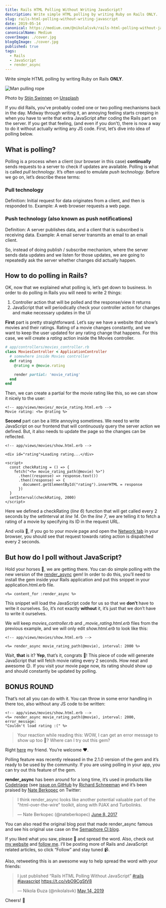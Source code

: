 ```yaml
---
title: Rails HTML Polling Without Writing JavaScript?
description: Write simple HTML polling by writing Ruby on Rails ONLY.
slug: rails-html-polling-without-writing-javascript
date: 2019-05-14
canonical: https://medium.com/@nikolalsvk/rails-html-polling-without-javascript-dc28200d2a71
canonicalName: Medium
coverImage: ./cover.jpg
blogOgImage: ./cover.jpg
published: true
tags:
  - Rails
  - JavaScript
  - render_async
---
```


Write simple HTML polling by writing Ruby on Rails **ONLY**.

![Man pulling rope](./cover.jpg)

<div class="photo-caption">
Photo by <a href="https://unsplash.com/photos/Q8FHN3qSq2w?utm_source=unsplash&utm_medium=referral&utm_content=creditCopyText">Stijn Swinnen</a> on <a href="https://unsplash.com/search/photos/pull?utm_source=unsplash&utm_medium=referral&utm_content=creditCopyText">Unsplash</a>
</div>

If you did Rails, you’ve probably coded one or two polling mechanisms back in the day. Midway through writing it, an annoying feeling starts creeping in when you have to write that extra JavaScript after coding the Rails part on the server. If you get that feeling, (and even if you don’t), there is now a way to do it without actually writing any JS code. First, let’s dive into idea of polling below.

## What is polling?

Polling is a process when a client (our browser in this case) **continually** sends requests to a server to check if updates are available. Polling is what is called _pull technology_. It’s often used to emulate _push technology_. Before we go on, let’s describe these terms:

### Pull technology

Definition: Initial request for data originates from a client, and then is responded to.
Example: A web browser requests a web page.

### Push technology (also known as push notifications)

Definition: A server publishes data, and a client that is subscribed is receiving data.
Example: A email server transmits an email to an email client.

So, instead of doing publish / subscribe mechanism, where the server sends data updates and we listen for those updates, we are going to repeatedly ask the server whether changes did actually happen.

## How to do polling in Rails?

OK, now that we explained what polling is, let’s get down to business. In order to do polling in Rails you will need to write 2 things:

1. Controller action that will be polled and the response/view it returns
2. JavaScript that will periodically check your controller action for changes and make necessary updates in the UI

**First** part is pretty straightforward. Let’s say we have a website that show’s movies and their ratings. Rating of a movie changes constantly, and we want to keep the user updated for any rating change that happens. For this case, we will create a _rating_ action inside the Movies controller.

```ruby
# app/controllers/movies_controller.rb
class MoviesController < ApplicationController
  # somewhere inside Movies controller
  def rating
    @rating = @movie.rating

    render partial: 'movie_rating'
  end
end
```

Then, we can create a partial for the movie rating like this, so we can show it nicely to the user:

```erb
<!-- app/views/movies/_movie_rating.html.erb -->
Movie rating: <%= @rating %>
```

**Second** part can be a little annoying sometimes. We need to write JavaScript on our frontend that will continuously query the server action we defined. But, it also needs to update the page so the changes can be reflected.

```erb
<!-- app/views/movies/show.html.erb -->

<div id="rating">Loading rating...</div>

<script>
  const checkRating = () => {
    fetch("<%= movie_rating_path(@movie) %>")
      .then((response) => response.text())
      .then((response) => {
        document.getElementById("rating").innerHTML = response
      })
  }
  setInterval(checkRating, 2000)
</script>
```

Here we defined a checkRating (_line 6_) function that will get called every 2 seconds by the setInterval at _line 14_. On the _line 7_, we are telling it to fetch a rating of a movie by specifying its ID in the request URL.

And voilà 🎉, if you go to your movie page and open the [Network tab](https://developers.google.com/web/tools/chrome-devtools/network/) in your browser, you should see that request towards rating action is dispatched every 2 seconds.

## But how do I poll without JavaScript?

Hold your horses 🎠, we are getting there. You can do simple polling with the new version of the [render_async](https://github.com/renderedtext/render_async) gem! In order to do this, you’ll need to install the gem inside your Rails application and put this snippet in your application.html.erb file.

```erb
<%= content_for :render_async %>
```

This snippet will load the JavaScript code for us so that we **don’t** have to write it ourselves. So, it’s not exactly **without** it, it’s just that we don’t have to write it ourselves.

We will keep <i>movies_controller.rb</i> and <i>\_movie_rating.html.erb</i> files from the previous example, and we will only edit <i>show.html.erb</i> to look like this:

```erb
<!-- app/views/movies/show.html.erb -->

<%= render_async movie_rating_path(@movie), interval: 2000 %>
```

Wait, **that** is it? **Yep**, that’s it, congrats 🎉! This piece of code will generate JavaScript that will fetch movie rating every 2 seconds. How neat and awesome 😌. If you visit your movie page now, its rating should show up and should constantly be updated by polling.

## BONUS ROUND

That’s not all you can do with it. You can throw in some error handling in there too, also without any JS code to be written:

```erb
<!-- app/views/movies/show.html.erb -->
<%= render_async movie_rating_path(@movie), interval: 2000, error_message:
"Couldn't load rating :(" %>
```

> Your reaction while reading this: WOW, I can get an error message to show up too 🤯? Where can I try out this gem?

Right [here](https://github.com/renderedtext/render_async) my friend. You’re welcome ❤️.

Polling feature was recently released in the 2.1.0 version of the gem and it’s ready to be used by the community. If you are using polling in your app, you can try out this feature of the gem.

**render_async** has been around for a long time, it’s used in products like [Codetriage](https://www.codetriage.com/) (see [issue on GitHub](https://github.com/codetriage/codetriage/issues/594) by [Richard Schneeman](https://twitter.com/schneems) and it’s been praised by [Nate Berkopec](https://twitter.com/nateberkopec) on Twitter:

<div class="center-box">
<blockquote class="twitter-tweet"><p lang="en" dir="ltr">I think render_async looks like another potential valuable part of the &quot;html-over-the-wire&quot; toolkit, along with PJAX and Turbolinks.</p>&mdash; Nate Berkopec (@nateberkopec) <a href="https://twitter.com/nateberkopec/status/872832015753773057?ref_src=twsrc%5Etfw">June 8, 2017</a></blockquote> <script async src="https://platform.twitter.com/widgets.js" charset="utf-8"></script>
</div>

You can also read the original blog post that made render_async famous and see his original use case on the [Semaphore CI blog](https://semaphoreci.com/blog/2017/06/08/speeding-up-rails-pages-with-render-async.html).

If you liked what you saw, please 👏 and spread the word. Also, check out [my website](http://nikolalsvk.github.io/) and [follow me](https://twitter.com/nikolalsvk). I’ll be posting more of Rails and JavaScript related articles, so click “Follow” and stay tuned 📹.

Also, retweeting this is an awesome way to help spread the word with your friends:

<div class="center-box">
<blockquote class="twitter-tweet tw-align-center"><p lang="en" dir="ltr">I just published “Rails HTML Polling Without JavaScript” <a href="https://twitter.com/hashtag/rails?src=hash&amp;ref_src=twsrc%5Etfw">#rails</a> <a href="https://twitter.com/hashtag/javascript?src=hash&amp;ref_src=twsrc%5Etfw">#javascript</a> <a href="https://t.co/vbO9CgStV8">https://t.co/vbO9CgStV8</a></p>&mdash; Nikola Đuza (@nikolalsvk) <a href="https://twitter.com/nikolalsvk/status/1128302853079089153?ref_src=twsrc%5Etfw">May 14, 2019</a></blockquote> <script async src="https://platform.twitter.com/widgets.js" charset="utf-8"></script>
</div>

Cheers! 🍻

